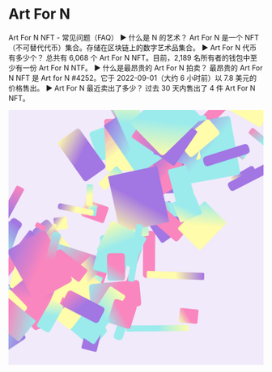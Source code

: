 # Art For N

Art For N NFT - 常见问题（FAQ）
▶ 什么是 N 的艺术？
Art For N 是一个 NFT（不可替代代币）集合。存储在区块链上的数字艺术品集合。
▶ Art For N 代币有多少个？
总共有 6,068 个 Art For N NFT。目前，2,189 名所有者的钱包中至少有一份 Art For N NTF。
▶ 什么是最昂贵的 Art For N 拍卖？
最昂贵的 Art For N NFT 是 Art for N #4252。它于 2022-09-01（大约 6 小时前）以 7.8 美元的价格售出。
▶ Art For N 最近卖出了多少？
过去 30 天内售出了 4 件 Art For N NFT。

![nft](unnamed.png)
